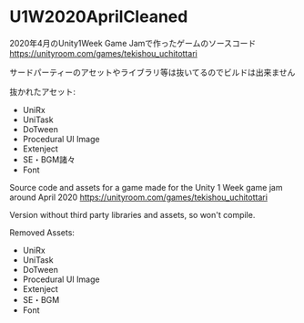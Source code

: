 # U1W2020AprilCleaned

2020年4月のUnity1Week Game Jamで作ったゲームのソースコード
https://unityroom.com/games/tekishou_uchitottari

サードパーティーのアセットやライブラリ等は抜いてるのでビルドは出来ません

抜かれたアセット:
- UniRx
- UniTask
- DoTween
- Procedural UI Image
- Extenject
- SE・BGM諸々
- Font

Source code and assets for a game made for the Unity 1 Week game jam around April 2020 https://unityroom.com/games/tekishou_uchitottari

Version without third party libraries and assets, so won't compile.

Removed Assets:
- UniRx
- UniTask
- DoTween
- Procedural UI Image
- Extenject
- SE・BGM
- Font

